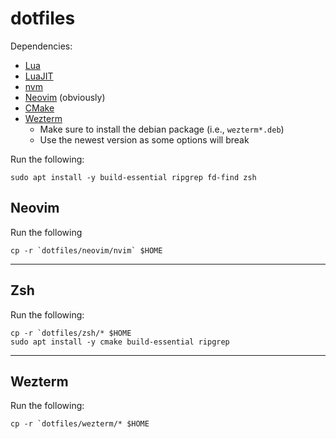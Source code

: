 # dotfiles

Dependencies:
* [Lua](https://www.lua.org/download.html)
* [LuaJIT](https://luajit.org/install.html)
* [nvm](https://github.com/nvm-sh/nvm)
* [Neovim](https://github.com/neovim/neovim/wiki/Installing-Neovim#linux) (obviously)
* [CMake](https://cmake.org/download/)
* [Wezterm](https://wezfurlong.org/wezterm/install/linux.html#installing-on-ubuntu-and-debian-based-systems)
    * Make sure to install the debian package (i.e., `wezterm*.deb`)
    * Use the newest version as some options will break

Run the following:

```
sudo apt install -y build-essential ripgrep fd-find zsh
```
## Neovim

Run the following

```
cp -r `dotfiles/neovim/nvim` $HOME 
```



---
## Zsh

Run the following:

```
cp -r `dotfiles/zsh/* $HOME 
sudo apt install -y cmake build-essential ripgrep
```

---
## Wezterm

Run the following:

```
cp -r `dotfiles/wezterm/* $HOME 
```
